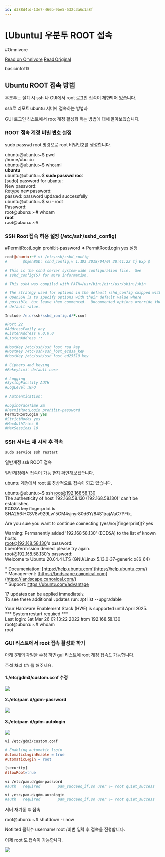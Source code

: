 ```yaml
---
id: d388d41d-13e7-466b-9be5-532c3a6c1a8f
---
```


# [Ubuntu] 우분투 ROOT 접속
#Omnivore
 
[Read on Omnivore](https://omnivore.app/me/https-growupcoding-tistory-com-m-39-190432a8c94)
[Read Original](https://growupcoding.tistory.com/m/39)
 
basicinfo119 

## Ubuntu ROOT 접속 방법 

우분투는 설치 시 ssh 나 GUI에서 root 로그인 접속이 제한되어 있습니다. 

ssh로 리모트 ubuntu 서버에 접속하는 방법과 

GUI 로그인 리스트에서 root 계정 활성화 하는 방법에 대해 알아보겠습니다. 

### ROOT 접속 계정 비빌 번호 설정 

sudo passwd root 명령으로 root 비밀번호를 생성합니다. 

ubuntu@ubuntu:\~$ pwd   
/home/ubuntu   
ubuntu@ubuntu:\~$ whoami   
**ubuntu**   
ubuntu@ubuntu:\~$ **sudo passwd root**   
\[sudo\] password for ubuntu:   
New password:   
Retype new password:   
passwd: password updated successfully   
ubuntu@ubuntu:\~$ su - root   
Password:   
root@ubuntu:\~# whoami   
**root**   
root@ubuntu:\~#

### SSH Root 접속 허용 설정 (/etc/ssh/sshd\_config)

#PermitRootLogin prohibit-password => PermitRootLogin yes 설정 

```coffeescript
root@ubuntu:~# vi /etc/ssh/sshd_config
#       $OpenBSD: sshd_config,v 1.103 2018/04/09 20:41:22 tj Exp $

# This is the sshd server system-wide configuration file.  See
# sshd_config(5) for more information.

# This sshd was compiled with PATH=/usr/bin:/bin:/usr/sbin:/sbin

# The strategy used for options in the default sshd_config shipped with
# OpenSSH is to specify options with their default value where
# possible, but leave them commented.  Uncommented options override the
# default value.

Include /etc/ssh/sshd_config.d/*.conf

#Port 22
#AddressFamily any
#ListenAddress 0.0.0.0
#ListenAddress ::

#HostKey /etc/ssh/ssh_host_rsa_key
#HostKey /etc/ssh/ssh_host_ecdsa_key
#HostKey /etc/ssh/ssh_host_ed25519_key

# Ciphers and keying
#RekeyLimit default none

# Logging
#SyslogFacility AUTH
#LogLevel INFO

# Authentication:

#LoginGraceTime 2m
#PermitRootLogin prohibit-password
PermitRootLogin yes
#StrictModes yes
#MaxAuthTries 6
#MaxSessions 10
```

### SSH 서비스 재 시작 후 접속

```routeros
sudo service ssh restart
```

일반계정 ssh ROOT 접속 

일반계정에서 접속이 가능 한지 확인해보겠습니다. 

ubuntu 계정에서 root 로 정상적으로 접속이 되고 있습니다. 

ubuntu@ubuntu:\~$ ssh root@192.168.58.130   
The authenticity of host '192.168.58.130 (192.168.58.130)' can't be established.   
ECDSA key fingerprint is SHA256:HXSV8v929Lw15GM4sjnyr8Od6Y/84S1jrajWaC7PFtk. 

Are you sure you want to continue connecting (yes/no/\[fingerprint\])? yes 

Warning: Permanently added '192.168.58.130' (ECDSA) to the list of known hosts.   
root@192.168.58.130's password:   
tiberoPermission denied, please try again.   
root@192.168.58.130's password:   
Welcome to Ubuntu 20.04.4 LTS (GNU/Linux 5.13.0-37-generic x86\_64) 

 \* Documentation: [https://help.ubuntu.com](https://help.ubuntu.com/)   
 \* Management: [https://landscape.canonical.com](https://landscape.canonical.com/)   
 \* Support: <https://ubuntu.com/advantage>

17 updates can be applied immediately.   
To see these additional updates run: apt list --upgradable 

Your Hardware Enablement Stack (HWE) is supported until April 2025\.   
\*\*\* System restart required \*\*\*   
Last login: Sat Mar 26 07:13:22 2022 from 192.168.58.130   
root@ubuntu:\~# whoami   
root

### GUI 리스트에서 root 접속 활성화 하기 

아래 3개의 파일을 수정 하면 gui 리스트에 root 계정 접속도 가능합니다.

주석 처리 (#) 를 해주세요.

#### 1./etc/gdm3/custom.conf 수정

![](https://proxy-prod.omnivore-image-cache.app/0x0,srnfnmJANxwUvyWyG3Jx74uOUTyH25GiNrOd6kMOplMQ/https://blog.kakaocdn.net/dn/bOOwZ2/btryY9I0j9E/OJaxKzeKjNt3k4NhokrklK/img.png)

#### 2./etc/pam.d/gdm-password 

![](https://proxy-prod.omnivore-image-cache.app/0x0,sb97QHnBfD-wql7TIXCezPP7rYU9K4N3hHau7Oi-B4i4/https://blog.kakaocdn.net/dn/c9Rh5d/btry0cepbb9/NWbvbBGsUA7IqwmwKOadLK/img.png)

#### 3./etc/pam.d/gdm-autologin 

![](https://proxy-prod.omnivore-image-cache.app/0x0,sXW9tHI9_ruZ28y15KNAP0lzU-uwQKni_BqE3LjlUaS0/https://blog.kakaocdn.net/dn/dJfI7B/btryRRjhmqb/NLi0kmBKLRpNhFyKcyMIIk/img.png)

```makefile
vi /etc/gdm3/custom.conf 

# Enabling automatic login
AutomaticLoginEnable = true
AutomaticLogin = root

[security]
AllowRoot=true

vi /etc/pam.d/gdm-password 
#auth   required        pam_succeed_if.so user != root quiet_success

vi /etc/pam.d/gdm-autologin 
#auth   required        pam_succeed_if.so user != root quiet_success
```

서버 재기동 후 접속 

root@ubuntu:\~# shutdown -r now 

Notlited 클릭수 username root /비번 입력 후 접속을 진행합니다. 

이제 root 도 접속이 가능합니다. 

![](https://proxy-prod.omnivore-image-cache.app/0x0,sL_hQEG3ndEO11YVA0lPwrvAY-QySWtDs0fAv7fSrBzc/https://blog.kakaocdn.net/dn/btwkUb/btrxu9jcTgL/BIQgSnpUH3GommWKqYdp50/img.png)